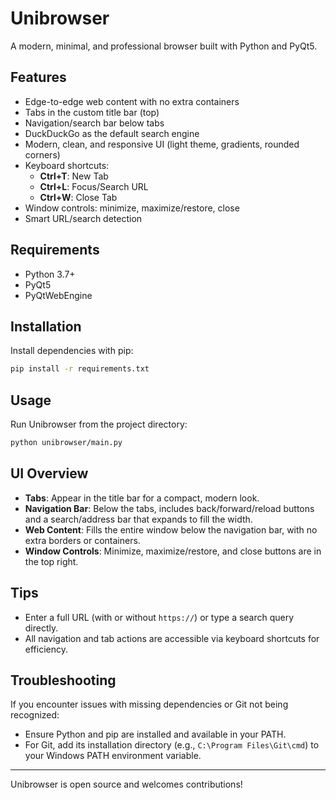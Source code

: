 # Unibrowser
A modern, minimal, and professional browser built with Python and PyQt5.

## Features
- Edge-to-edge web content with no extra containers
- Tabs in the custom title bar (top)
- Navigation/search bar below tabs
- DuckDuckGo as the default search engine
- Modern, clean, and responsive UI (light theme, gradients, rounded corners)
- Keyboard shortcuts:
  - **Ctrl+T**: New Tab
  - **Ctrl+L**: Focus/Search URL
  - **Ctrl+W**: Close Tab
- Window controls: minimize, maximize/restore, close
- Smart URL/search detection

## Requirements
- Python 3.7+
- PyQt5
- PyQtWebEngine

## Installation
Install dependencies with pip:

```sh
pip install -r requirements.txt
```

## Usage
Run Unibrowser from the project directory:

```sh
python unibrowser/main.py
```

## UI Overview
- **Tabs**: Appear in the title bar for a compact, modern look.
- **Navigation Bar**: Below the tabs, includes back/forward/reload buttons and a search/address bar that expands to fill the width.
- **Web Content**: Fills the entire window below the navigation bar, with no extra borders or containers.
- **Window Controls**: Minimize, maximize/restore, and close buttons are in the top right.

## Tips
- Enter a full URL (with or without `https://`) or type a search query directly.
- All navigation and tab actions are accessible via keyboard shortcuts for efficiency.

## Troubleshooting
If you encounter issues with missing dependencies or Git not being recognized:
- Ensure Python and pip are installed and available in your PATH.
- For Git, add its installation directory (e.g., `C:\Program Files\Git\cmd`) to your Windows PATH environment variable.

---

Unibrowser is open source and welcomes contributions!
